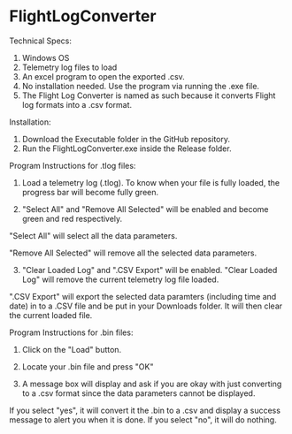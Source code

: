 # FlightLogConverter

Technical Specs:

1. Windows OS
2. Telemetry log files to load
3. An excel program to open the exported .csv.
4. No installation needed. Use the program via running the .exe
file.
5. The Flight Log Converter is named as such because it converts
Flight log formats into a .csv format.

Installation:
1. Download the Executable folder in the GitHub repository.
2. Run the FlightLogConverter.exe inside the Release folder.

Program Instructions for .tlog files:

1. Load a telemetry log (.tlog). To know when your file is fully
loaded, the progress bar will become fully green.

2. "Select All" and "Remove All Selected" will be enabled
and become green and red respectively.

"Select All" will select all the data parameters.

"Remove All Selected" will remove all the selected data
parameters.

3. "Clear Loaded Log" and ".CSV Export" will be enabled.
"Clear Loaded Log" will remove the current telemetry log file
loaded.

".CSV Export" will export the selected data paramters
(including time and date) in to a .CSV file and be put in your
Downloads folder. It will then clear the current loaded file.

Program Instructions for .bin files:

1. Click on the "Load" button.

2. Locate your .bin file and press "OK"

3. A message box will display and ask if you are okay with just converting
to a .csv format since the data parameters cannot be displayed.

If you select "yes", it will convert it the .bin to a .csv and display
a success message to alert you when it is done. If you select "no", 
it will do nothing.
